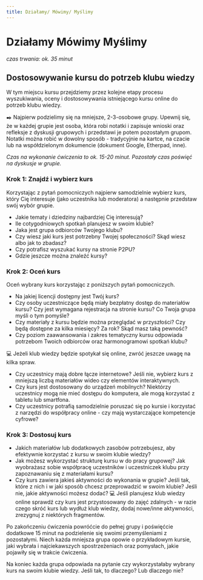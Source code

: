 ```yaml
---
title: Działamy/ Mówimy/ Myślimy
---
```

# Działamy Mówimy Myślimy
*czas trwania: ok. 35 minut*

## Dostosowywanie kursu do potrzeb klubu wiedzy

W tym miejscu kursu przejdziemy przez kolejne etapy procesu wyszukiwania, oceny i dostosowywania istniejącego kursu online do potrzeb klubu wiedzy.

✒️ Najpierw podzielimy się na mniejsze, 2-3-osobowe grupy.  Upewnij się, że w każdej grupie jest osoba, która robi notatki i zapisuje wnioski oraz refleksje z dyskusji grupowych i przedstawi je potem pozostałym grupom. Notatki można robić w dowolny sposób - tradycyjnie na kartce, na czacie lub na współdzielonym dokumencie (dokument Google, Etherpad, inne). 

_Czas na wykonanie ćwiczenia to ok. 15-20 minut. Pozostały czas poświęć na dyskusje w grupie._ 

### Krok 1: Znajdź i wybierz kurs
Korzystając z pytań pomocniczych najpierw samodzielnie wybierz kurs, który Cię interesuje (jako uczestnika lub moderatora) a następnie przedstaw swój wybór grupie.
* Jakie tematy i dziedziny najbardziej Cię interesują?
* Ile cotygodniowych spotkań planujesz w swoim klubie?
* Jaka jest grupa odbiorców Twojego klubu?
* Czy wiesz jaki kurs jest potrzebny Twojej społeczności? Skąd wiesz albo jak to zbadasz?
* Czy potrafisz wyszukać kursy na stronie P2PU?
* Gdzie jeszcze można znaleźć kursy?
 
### Krok 2: Oceń kurs
Oceń wybrany kurs korzystając z poniższych pytań pomocniczych. 
* Na jakiej licencji dostępny jest Twój kurs?
* Czy osoby uczestniczące będą miały bezpłatny dostęp do materiałów kursu? Czy jest wymagana rejestracja na stronie kursu? Co Twoja grupa myśli o tym pomyśle?
* Czy materiały z kursu będzie można przeglądać w przyszłości? Czy będą dostępne za kilka miesięcy? Za rok? Skąd masz taką pewność?
* Czy poziom zaawansowania i zakres tematyczny kursu odpowiada potrzebom Twoich odbiorców oraz harmonogramowi spotkań klubu?
 
💻 Jeżeli klub wiedzy będzie spotykał się online, zwróć jeszcze uwagę na kilka spraw. 
 
* Czy uczestnicy mają dobre łącze internetowe? Jeśli nie, wybierz kurs z mniejszą  liczbą materiałów wideo czy elementów interaktywnych. 
* Czy kurs jest dostosowany do urządzeń mobilnych? Niektórzy uczestnicy mogą nie mieć dostępu do komputera, ale mogą korzystać z tabletu lub smartfona. 
* Czy uczestnicy potrafią samodzielnie poruszać się po kursie i korzystać z narzędzi do współpracy online -  czy mają wystarczające kompetencje cyfrowe?
 
### Krok 3: Dostosuj kurs
* Jakich materiałów lub dodatkowych zasobów potrzebujesz, aby efektywnie korzystać z kursu w swoim klubie wiedzy?
* Jak możesz wykorzystać strukturę kursu w do pracy grupowej? Jak wyobrażasz sobie współpracę uczestników i uczestniczek klubu przy zapoznawaniu się z materiałami kursu?
* Czy kurs zawiera jakieś aktywności do wykonania w grupie? Jeśli tak, które z nich i w jaki sposób chcesz przeprowadzić w swoim klubie? Jeśli nie, jakie aktywności możesz dodać?
💻 Jeśli planujesz klub wiedzy online sprawdź czy kurs jest przystosowany do zajęć zdalnych - w razie czego skróć kurs lub wydłuż klub wiedzy, dodaj nowe/inne aktywności, zrezygnuj z niektórych fragmentów. 
 
Po zakończeniu ćwiczenia powróćcie do pełnej grupy i poświęćcie dodatkowe 15 minut na podzielenie się swoimi przemyśleniami z pozostałymi. Niech każda mniejsza grupa opowie o przykładowym kursie, jaki wybrała i najciekawszych spostrzeżeniach oraz pomysłach, jakie pojawiły się w trakcie ćwiczenia. 

Na koniec każda grupa odpowiada na pytanie czy wykorzystałaby wybrany kurs na swoim klubie wiedzy. Jeśli tak, to dlaczego? Lub dlaczego nie?
